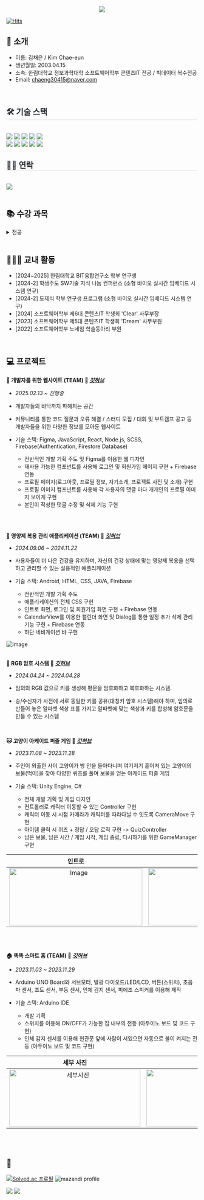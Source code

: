 <div align= "center">
    <img src="https://capsule-render.vercel.app/api?type=waving&color=0:ffa8f3,100:ff80d7&height=180&text=♡%20CHAE-EUN's%20GitHub%20♡&animation=fadeIn&fontColor=753e79&fontSize=60" />
    </div>

[![Hits](https://hits.seeyoufarm.com/api/count/incr/badge.svg?url=https%3A%2F%2Fgithub.com%2Fccchaeng&count_bg=%23FFC8EA&title_bg=%23FF7D7D&icon=&icon_color=%23E7E7E7&title=VISIT&edge_flat=false)](https://hits.seeyoufarm.com)

##   🙌 소개
- 이름: 김채은 / Kim Chae-eun
- 생년월일: 2003.04.15
- 소속: 한림대학교 정보과학대학 소프트웨어학부 콘텐츠IT 전공 / 빅데이터 복수전공
- Email: chaeng30415@naver.com

<br>

<div style="text-align: left;">
    <h2 style="border-bottom: 1px solid #d8dee4; color: #282d33;"> 🛠️ 기술 스택 </h2> <br> 
    <div style="margin: ; text-align: left;" "text-align: left;"> <img src="https://img.shields.io/badge/Android-3DDC84?style=flat-square&logo=Android&logoColor=white">
          <img src="https://img.shields.io/badge/CSS3-1572B6?style=flat-square&logo=CSS3&logoColor=white">
          <img src="https://img.shields.io/badge/Firebase-FFCA28?style=flat-square&logo=Firebase&logoColor=white">
          <img src="https://img.shields.io/badge/Git-F05032?style=flat-square&logo=Git&logoColor=white">
          <img src="https://img.shields.io/badge/Github-181717?style=flat-square&logo=Github&logoColor=white">
          <br/><img src="https://img.shields.io/badge/HTML5-E34F26?style=flat-square&logo=HTML5&logoColor=white">
          <img src="https://img.shields.io/badge/Java-007396?style=flat-square&logo=Java&logoColor=white">
          <img src="https://img.shields.io/badge/Javascript-F7DF1E?style=flat-square&logo=Javascript&logoColor=white">
          <img src="https://img.shields.io/badge/React-61DAFB?style=flat-square&logo=React&logoColor=white">
          <img src="https://img.shields.io/badge/Notion-000000?style=flat-square&logo=Notion&logoColor=white">
          <br/></div>
    </div>
    <div style="text-align: left;">
    <h2 style="border-bottom: 1px solid #d8dee4; color: #282d33;"> 🧑‍💻 연락 </h2> <br> 
    <div style="text-align: left;"> <a href=mailto:chaeng0415@gmail.com> <img src="https://img.shields.io/badge/Gmail-EA4335?style=flat-square&logo=Gmail&logoColor=white&link=mailto:chaeng0415@gmail.com"> </a>
          </div>  <br> 
    <div style="text-align: left;">  </div> 
    </div>

## 📚 수강 과목
<details><summary>전공
</summary>

- 논리설계및실험
- 네트워크보안
- 데이터베이스기초
- 데이터베이스시스템
- 데이터통신
- 선형대수
- 소프트웨어세미나III
- 소프트웨어캡스톤디자인
- 소프트웨어특강I
- 소프트웨어특강II
- 오픈소스하드웨어응용
- 운영체제
- 웹프로그래밍
- 이산구조론
- 인공지능생체시스템개론
- 자료구조
- 자바프로그래밍I
- 자바프로그래밍II
- 정보보호론
- 컴퓨터네트워크
- 통신네트워크시스템
- 파이썬과학프로그래밍기초
- 프로그래밍어론
- C프로그래밍
- C++프로그래밍
- SW창업전략과펀딩
- VR/AR/게임제작기초

</details>

<br>

## 👩🏻‍🎓 교내 활동
- [2024~2025] 한림대학교 BIT융합연구소 학부 연구생
- [2024-2] 학생주도 SW기술 지식 나눔 컨퍼런스 (소형 바이오 실시간 임베디드 시스템 연구)
- [2024-2] 도제식 학부 연구생 프로그램 (소형 바이오 실시간 임베디드 시스템 연구)
- [2024] 소프트웨어학부 제6대 콘텐츠IT 학생회 'Clear' 사무부장
- [2023] 소프트웨어학부 제5대 콘텐츠IT 학생회 'Dream' 사무부원
- [2022] 소프트웨어학부 노네임 학술동아리 부원

<br>

## 💻 프로젝트

**🐶 개발자를 위한 웹사이트 (TEAM) 🔎 _[깃허브](https://github.com/ccchaeng/gaebalbadak.git)_**
- *2025.02.13 ~ 진행중*

- 개발자들의 바닥까지 파헤치는 공간

- 커뮤니티를 통한 코드 질문과 오류 해결 / 스터디 모집 / 대회 및 부트캠프 공고 등 개발자들을 위한 다양한 정보를 모아둔 웹사이트

- 기술 스택: Figma, JavaScript, React, Node.js, SCSS, Firebase(Authentication, Firestore Database)

  - 전반적인 개발 기획 주도 및 Figma를 이용한 웹 디자인
  - 재사용 가능한 컴포넌트를 사용해 로그인 및 회원가입 페이지 구현 + Firebase 연동
  - 프로필 페이지(로그아웃, 프로필 정보, 자기소개, 프로젝트 사진 및 소개) 구현
  - 프로필 이미지 컴포넌트를 사용해 각 사용자의 댓글 마다 개개인의 프로필 이미지 보이게 구현
  - 본인이 작성한 댓글 수정 및 삭제 기능 구현

</br>
<br>

**💊 영양제 복용 관리 애플리케이션 (TEAM) 🔎 _[깃허브](https://github.com/ccchaeng/NutriWish.git)_**
- *2024.09.06 ~ 2024.11.22*

- 사용자들이 더 나은 건강을 유지하며, 자신의 건강 상태에 맞는 영양제 복용을 선택하고 관리할 수 있는 실용적인 애플리케이션

- 기술 스택: Android, HTML, CSS, JAVA, Firebase
  
  - 전반적인 개발 기획 주도
  - 애플리케이션의 전체 CSS 구현
  - 인트로 화면, 로그인 및 회원가입 화면 구현 + Firebase 연동
  - CalendarView를 이용한 캘린더 화면 및 Dialog를 통한 일정 추가 삭제 관리 기능 구현 + Firebase 연동
  - 하단 네비게이션 바 구현
 
![image](https://github.com/user-attachments/assets/3a7981ef-e881-4a04-acc8-f386025b0ad9)
</br>
<br>

**🔐 RGB 암호 시스템 🔎 _[깃허브](https://github.com/ccchaeng/Simple-Cryptographic-System.git)_**

- *2024.04.24 ~ 2024.04.28*

- 임의의 RGB 값으로 키를 생성해 평문을 암호화하고 복호화하는 시스템.
- 송/수신자가 사전에 서로 동일한 키를 공유(대칭키 암호 시스템)해야 하며, 임의로 만들어 놓은 알파벳 색상 표를 가지고 알파벳에 맞는 색상과 키를 합성해 암호문을 만들 수 있는 시스템
<br>

**🐱 고양이 아케이드 퍼즐 게임 🔎 _[깃허브](https://github.com/ccchaeng/Basic-Of-VRAR-Game-Production.git)_**

- *2023.11.08 ~ 2023.11.28*

- 주인이 외출한 사이 고양이가 방 안을 돌아다니며 여기저기 흩어져 있는 고양이의 보물(먹이)을 찾아 다양한 퀴즈를 풀며 보물을 얻는 아케이드 퍼즐 게임

- 기술 스택: Unity Engine, C#

  - 전체 개발 기획 및 게임 디자인
  - 컨트롤러로 캐릭터 이동할 수 있는 Controller 구현
  - 캐릭터 이동 시 시점 카메라가 캐릭터를 따라다닐 수 잇도록 CameraMove 구현
  - 아이템 클릭 시 퀴즈 + 정답 / 오답 로직 구현 -> QuizController
  - 남은 보물, 남은 시간 / 게임 시작, 게임 종료, 다시하기를 위한 GameManager 구현

| 인트로 | 인게임 | 퀴즈 |
| :-: | :-: | :-: |
| <img width="350" height="150" alt="Image" src="https://github.com/user-attachments/assets/534e83d1-d9fa-4904-bb23-a7d7dee14261" /> | <img width="350" height="150" alt="Image" src="https://github.com/user-attachments/assets/3eb45ff8-61a7-45be-84c6-bcfdeb9c78b2" /> | <img width="350" height="150" alt="Image" src="https://github.com/user-attachments/assets/f2133b15-4f6a-4014-a266-5fecba0ed2b7" /> |

</br>
<br>

**🏠 똑똑 스마트 홈 (TEAM) 🔎 _[깃허브](https://github.com/ccchaeng/SmartHome.git)_**

- *2023.11.03 ~ 2023.11.29*

- Arduino UNO Board와 서브모터, 발광 다이오드/LED/LCD, 버튼(스위치), 초음파 센서, 조도 센서, 부동 센서, 인체 감지 센서, 피에조 스피커를 이용해 제작

- 기술 스택: Arduino IDE

  - 개발 기획
  - 스위치를 이용해 ON/OFF가 가능한 집 내부의 전등 (아두이노 보드 및 코드 구현)
  - 인체 감지 센서를 이용해 현관문 앞에 사람이 서있으면 자동으로 불이 켜지는 전등 (아두이노 보드 및 코드 구현)

| 세부 사진 | 완성 사진 |
| :-: | :-: |
| <img width="345" height="150" alt="세부사진" src="https://github.com/user-attachments/assets/b33c49da-70c1-40b2-8d68-e33748edae39" /> | <img width="345" height="150" alt="완성사진" src="https://github.com/user-attachments/assets/e8b1c9a9-1702-4d96-8aec-76e53fe79a6b" /> |
</br>
<br>

## 🏅

[![Solved.ac
프로필](http://mazassumnida.wtf/api/v2/generate_badge?boj=chaeng30415)](https://solved.ac/{chaeng30415})
![mazandi profile](http://mazandi.herokuapp.com/api?handle=chaeng30415&theme=cold)

<div style="text-align: left;"> 
    <img src="https://github-readme-stats.vercel.app/api?username=ccchaeng&bg_color=60,ffccf1,ffe5f7&title_color=b16dba&text_color=b16dba"
         /> <img src="https://github-readme-stats.vercel.app/api/top-langs/?username=ccchaeng&layout=compact&bg_color=60,ffccf1,ffe5f7&title_color=b16dba&text_color=b16dba"
           /> </div> 
    </div>
